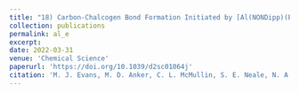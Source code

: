 ```yaml
---
title: "18) Carbon-Chalcogen Bond Formation Initiated by [Al(NONDipp)(E)]- Anions Containing Al-E (E = S, Se) Multiple Bonds"
collection: publications
permalink: al_e
excerpt: 
date: 2022-03-31
venue: 'Chemical Science'
paperurl: 'https://doi.org/10.1039/d2sc01064j'
citation: 'M. J. Evans, M. D. Anker, C. L. McMullin, S. E. Neale, N. A. Rajabi and M. P. Coles <i>Chem. Sci.,</i> <strong>2022</strong>, <i>XX</i>, XXXX-XXXX'
---
```

